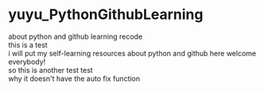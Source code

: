 # yuyu_PythonGithubLearning
about python and github learning recode
<br>this is a test
<br>i will put my self-learning resources about python and github here
welcome everybody!
<br>so this is another test test
<br>why it doesn't have the auto fix function
